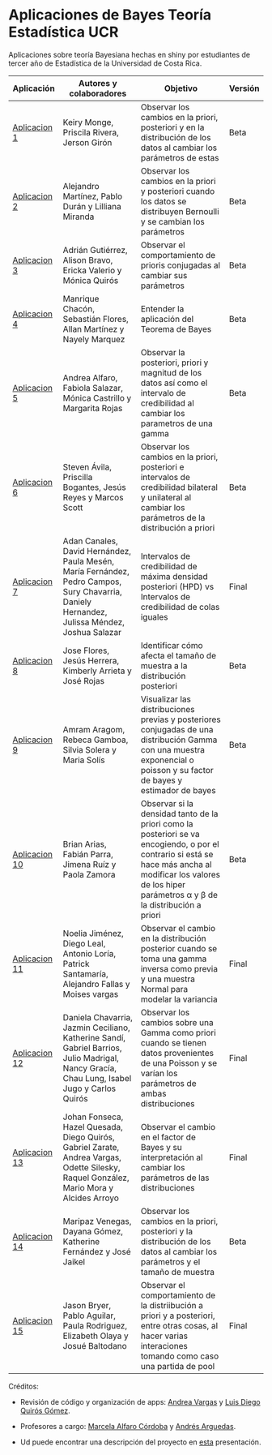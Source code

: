 # Aplicaciones de Bayes Teoría Estadística UCR
Aplicaciones sobre teoría Bayesiana hechas en shiny por estudiantes de tercer año de Estadística de la Universidad de Costa Rica. 

|   Aplicación  | Autores y colaboradores | Objetivo | Versión |
| ------------- | ----------------------- |----------|---------|
| [Aplicacion 1](http://35.208.254.211:3838/Aplicacion1/)  | Keiry Monge, Priscila Rivera, Jerson Girón | Observar los cambios en la priori, posteriori y en la distribución de los datos al cambiar los parámetros de estas | Beta |
| [Aplicacion 2](http://35.208.254.211:3838/Aplicacion2/)  | Alejandro Martínez, Pablo Durán y Lilliana Miranda | Observar los cambios en la priori y posteriori cuando los datos se distribuyen Bernoulli y se cambian los parámetros | Beta |
| [Aplicacion 3](http://35.208.254.211:3838/Aplicacion3/)  | Adrián Gutiérrez, Alison Bravo, Ericka Valerio y Mónica Quirós | Observar el comportamiento de prioris conjugadas al cambiar sus parámetros | Beta |
| [Aplicacion 4](http://35.208.254.211:3838/Aplicacion4/)  | Manrique Chacón, Sebastián Flores, Allan Martínez y Nayely Marquez | Entender la aplicación del Teorema de Bayes | Beta |
| [Aplicacion 5](http://35.208.254.211:3838/Aplicacion5/)  | Andrea Alfaro, Fabiola Salazar, Mónica Castrillo y Margarita Rojas | Observar la posteriori, priori y magnitud de los datos así como el intervalo de credibilidad al cambiar los parametros de una gamma | Beta |
| [Aplicacion 6](http://35.208.254.211:3838/Aplicacion6/)  | Steven Ávila, Priscilla Bogantes, Jesús Reyes y Marcos Scott | Observar los cambios en la priori, posteriori e intervalos de credibilidad bilateral y unilateral al cambiar los parámetros de la distribución a priori | Beta |
| [Aplicacion 7](http://35.208.254.211:3838/Aplicacion7/)  | Adan Canales, David Hernández, Paula Mesén, María Fernández, Pedro Campos, Sury Chavarria, Daniely Hernandez, Julissa Méndez, Joshua Salazar | Intervalos de credibilidad de máxima densidad posteriori (HPD) vs Intervalos de credibilidad de colas iguales | Final |
| [Aplicacion 8](http://35.208.254.211:3838/Aplicacion8/)  | Jose Flores, Jesús Herrera, Kimberly Arrieta y José Rojas | Identificar cómo afecta el tamaño de muestra a la distribución posteriori | Beta |
| [Aplicacion 9](http://35.208.254.211:3838/Aplicacion9/)  | Amram Aragom, Rebeca Gamboa, Silvia Solera y Maria Solís | Visualizar las distribuciones previas y posteriores conjugadas de una distribución Gamma con una muestra exponencial o poisson y su factor de bayes y estimador de bayes | Beta |
| [Aplicacion 10](http://35.208.254.211:3838/Aplicacion10/) | Brian Arias, Fabián Parra, Jimena Ruíz y Paola Zamora | Observar si la densidad tanto de la priori como la posteriori se va encogiendo, o por el contrario si está se hace más ancha al modificar los valores de los hiper parámetros α y β de la distribución a priori | Beta |
| [Aplicacion 11](http://35.208.254.211:3838/Aplicacion11/) | Noelia Jiménez, Diego Leal, Antonio Loría, Patrick Santamaría, Alejandro Fallas y Moises vargas | Observar el cambio en la distribución posterior cuando se toma una gamma inversa como previa y una muestra Normal para modelar la variancia | Final |
| [Aplicacion 12](http://35.208.254.211:3838/Aplicacion12/) | Daniela Chavarria, Jazmin Ceciliano, Katherine Sandí, Gabriel Barrios, Julio Madrigal, Nancy Gracía, Chau Lung, Isabel Jugo y Carlos Quirós | Observar los cambios sobre una Gamma como priori cuando se tienen datos              provenientes de una Poisson y se varían los parámetros de ambas distribuciones| Final |
| [Aplicacion 13](http://35.208.254.211:3838/Aplicacion13/) | Johan Fonseca, Hazel Quesada, Diego Quirós, Gabriel Zarate, Andrea Vargas, Odette Silesky, Raquel González, Mario Mora y Alcides Arroyo | Observar el cambio en el factor de Bayes y su interpretación al cambiar los parámetros de las distribuciones | Final |
| [Aplicacion 14](http://35.208.254.211:3838/Aplicacion14/) | Maripaz Venegas, Dayana Gómez, Katherine Fernández y José Jaikel | Observar los cambios en la priori, posteriori y la distribución de los datos al cambiar los parámetros y el tamaño de muestra | Beta |
| [Aplicacion 15](http://35.208.254.211:3838/Aplicacion15/) | Jason Bryer, Pablo Aguilar, Paula Rodriguez, Elizabeth Olaya y Josué Baltodano | Observar el comportamiento de la distriibución a priori y a posteriori, entre otras cosas, al hacer varias interaciones tomando como caso una partida de pool | Final |


Créditos:

* Revisión de código y organización de apps: [Andrea Vargas](https://github.com/andreavargasmontero) y [Luis Diego Quirós Gómez](https://github.com/luisdiegoquiros).

* Profesores a cargo: [Marcela Alfaro Córdoba](https://malfaro.netlify.app/) y [Andrés Arguedas](https://github.com/andresarguedas).

* Ud puede encontrar una descripción del proyecto en [esta](https://malfaro2.github.io/SIME_jornadas/presentacion-sime.html#1) presentación.
